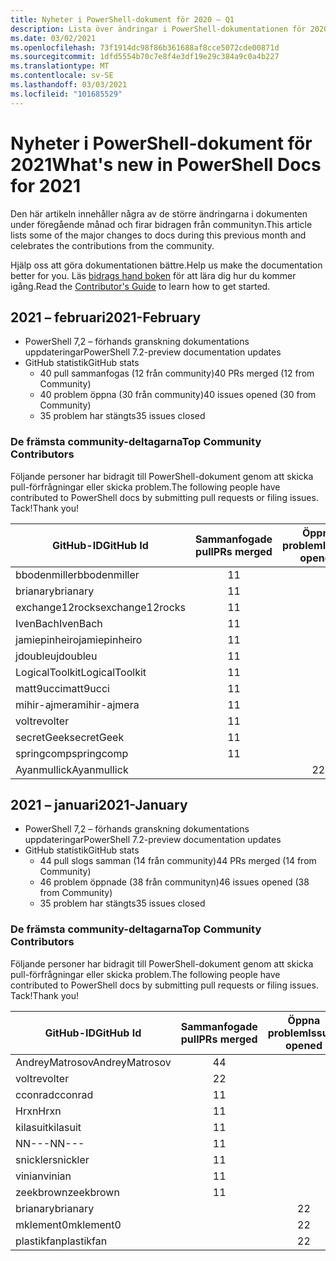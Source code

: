 ```yaml
---
title: Nyheter i PowerShell-dokument för 2020 – Q1
description: Lista över ändringar i PowerShell-dokumentationen för 2020 – Q1
ms.date: 03/02/2021
ms.openlocfilehash: 73f1914dc98f86b361688af8cce5072cde00871d
ms.sourcegitcommit: 1dfd5554b70c7e8f4e3df19e29c384a9c0a4b227
ms.translationtype: MT
ms.contentlocale: sv-SE
ms.lasthandoff: 03/03/2021
ms.locfileid: "101685529"
---
```

# <a name="whats-new-in-powershell-docs-for-2021"></a><span data-ttu-id="f4ae9-103">Nyheter i PowerShell-dokument för 2021</span><span class="sxs-lookup"><span data-stu-id="f4ae9-103">What's new in PowerShell Docs for 2021</span></span>

<span data-ttu-id="f4ae9-104">Den här artikeln innehåller några av de större ändringarna i dokumenten under föregående månad och firar bidragen från communityn.</span><span class="sxs-lookup"><span data-stu-id="f4ae9-104">This article lists some of the major changes to docs during this previous month and celebrates the contributions from the community.</span></span>

<span data-ttu-id="f4ae9-105">Hjälp oss att göra dokumentationen bättre.</span><span class="sxs-lookup"><span data-stu-id="f4ae9-105">Help us make the documentation better for you.</span></span> <span data-ttu-id="f4ae9-106">Läs [bidrags hand boken][contrib] för att lära dig hur du kommer igång.</span><span class="sxs-lookup"><span data-stu-id="f4ae9-106">Read the [Contributor's Guide][contrib] to learn how to get started.</span></span>

## <a name="2021-february"></a><span data-ttu-id="f4ae9-107">2021 – februari</span><span class="sxs-lookup"><span data-stu-id="f4ae9-107">2021-February</span></span>

- <span data-ttu-id="f4ae9-108">PowerShell 7,2 – förhands granskning dokumentations uppdateringar</span><span class="sxs-lookup"><span data-stu-id="f4ae9-108">PowerShell 7.2-preview documentation updates</span></span>
- <span data-ttu-id="f4ae9-109">GitHub statistik</span><span class="sxs-lookup"><span data-stu-id="f4ae9-109">GitHub stats</span></span>
  - <span data-ttu-id="f4ae9-110">40 pull sammanfogas (12 från community)</span><span class="sxs-lookup"><span data-stu-id="f4ae9-110">40 PRs merged (12 from Community)</span></span>
  - <span data-ttu-id="f4ae9-111">40 problem öppna (30 från community)</span><span class="sxs-lookup"><span data-stu-id="f4ae9-111">40 issues opened (30 from Community)</span></span>
  - <span data-ttu-id="f4ae9-112">35 problem har stängts</span><span class="sxs-lookup"><span data-stu-id="f4ae9-112">35 issues closed</span></span>

### <a name="top-community-contributors"></a><span data-ttu-id="f4ae9-113">De främsta community-deltagarna</span><span class="sxs-lookup"><span data-stu-id="f4ae9-113">Top Community Contributors</span></span>

<span data-ttu-id="f4ae9-114">Följande personer har bidragit till PowerShell-dokument genom att skicka pull-förfrågningar eller skicka problem.</span><span class="sxs-lookup"><span data-stu-id="f4ae9-114">The following people have contributed to PowerShell docs by submitting pull requests or filing issues.</span></span> <span data-ttu-id="f4ae9-115">Tack!</span><span class="sxs-lookup"><span data-stu-id="f4ae9-115">Thank you!</span></span>

|    <span data-ttu-id="f4ae9-116">GitHub-ID</span><span class="sxs-lookup"><span data-stu-id="f4ae9-116">GitHub Id</span></span>    | <span data-ttu-id="f4ae9-117">Sammanfogade pull</span><span class="sxs-lookup"><span data-stu-id="f4ae9-117">PRs merged</span></span> | <span data-ttu-id="f4ae9-118">Öppna problem</span><span class="sxs-lookup"><span data-stu-id="f4ae9-118">Issues opened</span></span> |
| --------------- | :--------: | :-----------: |
| <span data-ttu-id="f4ae9-119">bbodenmiller</span><span class="sxs-lookup"><span data-stu-id="f4ae9-119">bbodenmiller</span></span>    |     <span data-ttu-id="f4ae9-120">1</span><span class="sxs-lookup"><span data-stu-id="f4ae9-120">1</span></span>      |               |
| <span data-ttu-id="f4ae9-121">brianary</span><span class="sxs-lookup"><span data-stu-id="f4ae9-121">brianary</span></span>        |     <span data-ttu-id="f4ae9-122">1</span><span class="sxs-lookup"><span data-stu-id="f4ae9-122">1</span></span>      |               |
| <span data-ttu-id="f4ae9-123">exchange12rocks</span><span class="sxs-lookup"><span data-stu-id="f4ae9-123">exchange12rocks</span></span> |     <span data-ttu-id="f4ae9-124">1</span><span class="sxs-lookup"><span data-stu-id="f4ae9-124">1</span></span>      |               |
| <span data-ttu-id="f4ae9-125">IvenBach</span><span class="sxs-lookup"><span data-stu-id="f4ae9-125">IvenBach</span></span>        |     <span data-ttu-id="f4ae9-126">1</span><span class="sxs-lookup"><span data-stu-id="f4ae9-126">1</span></span>      |               |
| <span data-ttu-id="f4ae9-127">jamiepinheiro</span><span class="sxs-lookup"><span data-stu-id="f4ae9-127">jamiepinheiro</span></span>   |     <span data-ttu-id="f4ae9-128">1</span><span class="sxs-lookup"><span data-stu-id="f4ae9-128">1</span></span>      |               |
| <span data-ttu-id="f4ae9-129">jdoubleu</span><span class="sxs-lookup"><span data-stu-id="f4ae9-129">jdoubleu</span></span>        |     <span data-ttu-id="f4ae9-130">1</span><span class="sxs-lookup"><span data-stu-id="f4ae9-130">1</span></span>      |               |
| <span data-ttu-id="f4ae9-131">LogicalToolkit</span><span class="sxs-lookup"><span data-stu-id="f4ae9-131">LogicalToolkit</span></span>  |     <span data-ttu-id="f4ae9-132">1</span><span class="sxs-lookup"><span data-stu-id="f4ae9-132">1</span></span>      |               |
| <span data-ttu-id="f4ae9-133">matt9ucci</span><span class="sxs-lookup"><span data-stu-id="f4ae9-133">matt9ucci</span></span>       |     <span data-ttu-id="f4ae9-134">1</span><span class="sxs-lookup"><span data-stu-id="f4ae9-134">1</span></span>      |               |
| <span data-ttu-id="f4ae9-135">mihir-ajmera</span><span class="sxs-lookup"><span data-stu-id="f4ae9-135">mihir-ajmera</span></span>    |     <span data-ttu-id="f4ae9-136">1</span><span class="sxs-lookup"><span data-stu-id="f4ae9-136">1</span></span>      |               |
| <span data-ttu-id="f4ae9-137">volt</span><span class="sxs-lookup"><span data-stu-id="f4ae9-137">revolter</span></span>        |     <span data-ttu-id="f4ae9-138">1</span><span class="sxs-lookup"><span data-stu-id="f4ae9-138">1</span></span>      |               |
| <span data-ttu-id="f4ae9-139">secretGeek</span><span class="sxs-lookup"><span data-stu-id="f4ae9-139">secretGeek</span></span>      |     <span data-ttu-id="f4ae9-140">1</span><span class="sxs-lookup"><span data-stu-id="f4ae9-140">1</span></span>      |               |
| <span data-ttu-id="f4ae9-141">springcomp</span><span class="sxs-lookup"><span data-stu-id="f4ae9-141">springcomp</span></span>      |     <span data-ttu-id="f4ae9-142">1</span><span class="sxs-lookup"><span data-stu-id="f4ae9-142">1</span></span>      |               |
| <span data-ttu-id="f4ae9-143">Ayanmullick</span><span class="sxs-lookup"><span data-stu-id="f4ae9-143">Ayanmullick</span></span>     |            |       <span data-ttu-id="f4ae9-144">2</span><span class="sxs-lookup"><span data-stu-id="f4ae9-144">2</span></span>       |

## <a name="2021-january"></a><span data-ttu-id="f4ae9-145">2021 – januari</span><span class="sxs-lookup"><span data-stu-id="f4ae9-145">2021-January</span></span>

- <span data-ttu-id="f4ae9-146">PowerShell 7,2 – förhands granskning dokumentations uppdateringar</span><span class="sxs-lookup"><span data-stu-id="f4ae9-146">PowerShell 7.2-preview documentation updates</span></span>
- <span data-ttu-id="f4ae9-147">GitHub statistik</span><span class="sxs-lookup"><span data-stu-id="f4ae9-147">GitHub stats</span></span>
  - <span data-ttu-id="f4ae9-148">44 pull slogs samman (14 från community)</span><span class="sxs-lookup"><span data-stu-id="f4ae9-148">44 PRs merged (14 from Community)</span></span>
  - <span data-ttu-id="f4ae9-149">46 problem öppnade (38 från communityn)</span><span class="sxs-lookup"><span data-stu-id="f4ae9-149">46 issues opened (38 from Community)</span></span>
  - <span data-ttu-id="f4ae9-150">35 problem har stängts</span><span class="sxs-lookup"><span data-stu-id="f4ae9-150">35 issues closed</span></span>

### <a name="top-community-contributors"></a><span data-ttu-id="f4ae9-151">De främsta community-deltagarna</span><span class="sxs-lookup"><span data-stu-id="f4ae9-151">Top Community Contributors</span></span>

<span data-ttu-id="f4ae9-152">Följande personer har bidragit till PowerShell-dokument genom att skicka pull-förfrågningar eller skicka problem.</span><span class="sxs-lookup"><span data-stu-id="f4ae9-152">The following people have contributed to PowerShell docs by submitting pull requests or filing issues.</span></span> <span data-ttu-id="f4ae9-153">Tack!</span><span class="sxs-lookup"><span data-stu-id="f4ae9-153">Thank you!</span></span>

|   <span data-ttu-id="f4ae9-154">GitHub-ID</span><span class="sxs-lookup"><span data-stu-id="f4ae9-154">GitHub Id</span></span>    | <span data-ttu-id="f4ae9-155">Sammanfogade pull</span><span class="sxs-lookup"><span data-stu-id="f4ae9-155">PRs merged</span></span> | <span data-ttu-id="f4ae9-156">Öppna problem</span><span class="sxs-lookup"><span data-stu-id="f4ae9-156">Issues opened</span></span> |
| -------------- | :--------: | :-----------: |
| <span data-ttu-id="f4ae9-157">AndreyMatrosov</span><span class="sxs-lookup"><span data-stu-id="f4ae9-157">AndreyMatrosov</span></span> |     <span data-ttu-id="f4ae9-158">4</span><span class="sxs-lookup"><span data-stu-id="f4ae9-158">4</span></span>      |               |
| <span data-ttu-id="f4ae9-159">volt</span><span class="sxs-lookup"><span data-stu-id="f4ae9-159">revolter</span></span>       |     <span data-ttu-id="f4ae9-160">2</span><span class="sxs-lookup"><span data-stu-id="f4ae9-160">2</span></span>      |               |
| <span data-ttu-id="f4ae9-161">cconrad</span><span class="sxs-lookup"><span data-stu-id="f4ae9-161">cconrad</span></span>        |     <span data-ttu-id="f4ae9-162">1</span><span class="sxs-lookup"><span data-stu-id="f4ae9-162">1</span></span>      |               |
| <span data-ttu-id="f4ae9-163">Hrxn</span><span class="sxs-lookup"><span data-stu-id="f4ae9-163">Hrxn</span></span>           |     <span data-ttu-id="f4ae9-164">1</span><span class="sxs-lookup"><span data-stu-id="f4ae9-164">1</span></span>      |               |
| <span data-ttu-id="f4ae9-165">kilasuit</span><span class="sxs-lookup"><span data-stu-id="f4ae9-165">kilasuit</span></span>       |     <span data-ttu-id="f4ae9-166">1</span><span class="sxs-lookup"><span data-stu-id="f4ae9-166">1</span></span>      |               |
| <span data-ttu-id="f4ae9-167">NN---</span><span class="sxs-lookup"><span data-stu-id="f4ae9-167">NN---</span></span>          |     <span data-ttu-id="f4ae9-168">1</span><span class="sxs-lookup"><span data-stu-id="f4ae9-168">1</span></span>      |               |
| <span data-ttu-id="f4ae9-169">snickler</span><span class="sxs-lookup"><span data-stu-id="f4ae9-169">snickler</span></span>       |     <span data-ttu-id="f4ae9-170">1</span><span class="sxs-lookup"><span data-stu-id="f4ae9-170">1</span></span>      |               |
| <span data-ttu-id="f4ae9-171">vinian</span><span class="sxs-lookup"><span data-stu-id="f4ae9-171">vinian</span></span>         |     <span data-ttu-id="f4ae9-172">1</span><span class="sxs-lookup"><span data-stu-id="f4ae9-172">1</span></span>      |               |
| <span data-ttu-id="f4ae9-173">zeekbrown</span><span class="sxs-lookup"><span data-stu-id="f4ae9-173">zeekbrown</span></span>      |     <span data-ttu-id="f4ae9-174">1</span><span class="sxs-lookup"><span data-stu-id="f4ae9-174">1</span></span>      |               |
| <span data-ttu-id="f4ae9-175">brianary</span><span class="sxs-lookup"><span data-stu-id="f4ae9-175">brianary</span></span>       |            |       <span data-ttu-id="f4ae9-176">2</span><span class="sxs-lookup"><span data-stu-id="f4ae9-176">2</span></span>       |
| <span data-ttu-id="f4ae9-177">mklement0</span><span class="sxs-lookup"><span data-stu-id="f4ae9-177">mklement0</span></span>      |            |       <span data-ttu-id="f4ae9-178">2</span><span class="sxs-lookup"><span data-stu-id="f4ae9-178">2</span></span>       |
| <span data-ttu-id="f4ae9-179">plastikfan</span><span class="sxs-lookup"><span data-stu-id="f4ae9-179">plastikfan</span></span>     |            |       <span data-ttu-id="f4ae9-180">2</span><span class="sxs-lookup"><span data-stu-id="f4ae9-180">2</span></span>       |

<!-- Link references -->
[contrib]: contributing/overview.md

